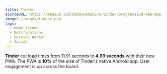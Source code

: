 ```yaml
---
title: Tinder
sourceURL: https://medium.com/@addyosmani/a-tinder-progressive-web-app-performance-case-study-78919d98ece0
image: /images/tinder.png
tags:
  - Home Screen
  - Notifications
  - Service Worker
  - Social
---
```


**Tinder** cut load times from 11.91 seconds to **4.69 seconds** with their new PWA. The PWA is **10%** of the size of Tinder's native Android app. User engagement is up across the board. 
